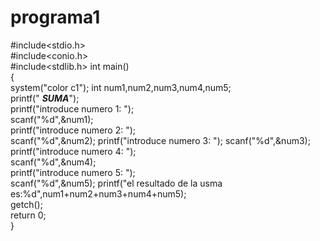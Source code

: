 programa1
=========

#include&lt;stdio.h>  
#include&lt;conio.h>  
#include&lt;stdlib.h> 
int main()  
{      
system("color c1"); 
int num1,num2,num3,num4,num5;  
printf("	*****SUMA*****");  
printf("introduce numero 1: ");  
scanf("%d",&amp;num1);  
printf("introduce numero 2: ");  
scanf("%d",&amp;num2); 
printf("introduce numero 3: "); 
scanf("%d",&amp;num3);  
printf("introduce numero 4: ");  
scanf("%d",&amp;num4);  
printf("introduce numero 5: ");  
scanf("%d",&amp;num5); 
printf("el resultado de la usma es:%d",num1+num2+num3+num4+num5);  
getch();  
return 0;  
}
